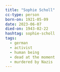 ```yaml
---
title: "Sophie Scholl"
cc-type: person
born-on: 1921-05-09
date: 2023-06-07
died-on: 1943-02-22
hashtag: sophie-scholl
tags:
  - german
  - activist
  - human being
  - dead at the moment
  - murdered by Nazis
---
```

